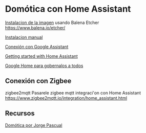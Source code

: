 # Domótica con Home Assistant

[Instalacion de la imagen](https://home-assistant.io/hassio/installation/) usando Balena Etcher https://www.balena.io/etcher/

[Instalacion manual](https://www.home-assistant.io/docs/installation/raspberry-pi/)

[Conexión con Google Assistant](https://www.home-assistant.io/addons/google_assistant/)

[Getting started with Home Assistant](https://randomnerdtutorials.com/getting-started-with-home-assistant-on-raspberry-pi/#more-43192)

[Google Home para gobernalos a todos](https://www.youtube.com/watch?v=0i8ROl1KS3Y&list=PLFe_vhJmgS_51XlV_a5Atl1Re4fJA_b-d&index=24)

## Conexión con Zigbee

zigbee2mqtt Pasarele zigbee mqtt
integraci'on con Home Assistant https://www.zigbee2mqtt.io/integration/home_assistant.html

## Recursos

[Domótica por Jorge Pascual](https://www.youtube.com/watch?v=IQLFgVg4TjM&list=PLFe_vhJmgS_51XlV_a5Atl1Re4fJA_b-d)
